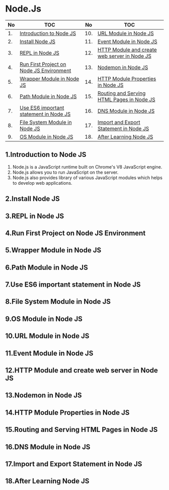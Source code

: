 # Node.Js
|No|TOC|No|TOC|
|---|---|---|---|
|1.|[Introduction to Node JS](#1introduction-to-node-js)|10.|[URL Module in Node JS](#10url-module-in-node-js)|
|2.|[Install Node JS](#2install-node-js)|11.|[Event Module in Node JS](#11event-module-in-node-js)|
|3.|[REPL in Node JS](#3repl-in-node-js)|12.|[HTTP Module and create web server in Node JS](#12http-module-and-create-web-server-in-node-js)|
|4.|[Run First Project on Node JS Environment](#4run-first-project-on-node-js-environment)|13.|[Nodemon in Node JS](#13nodemon-in-node-js)|
|5.|[Wrapper Module in Node JS](#5wrapper-module-in-node-js)|14.|[HTTP Module Properties in Node JS](#14http-module-properties-in-node-js)|
|6.|[Path Module in Node JS](#6path-module-in-node-js)|15.|[Routing and Serving HTML Pages in Node JS](#15routing-and-serving-html-pages-in-node-js)|
|7.|[Use ES6 important statement in Node JS](#7use-es6-important-statement-in-node-js)|16.|[DNS Module in Node JS](#16dns-module-in-node-js)|
|8.|[File System Module in Node JS](#8file-system-module-in-node-js)|17.|[Import and Export Statement in Node JS](#17import-and-export-statement-in-node-js)|
|9.|[OS Module in Node JS](#9os-module-in-node-js)|18.|[After Learning Node JS]()|

## 1.Introduction to Node JS
1. Node.js is a JavaScript runtime built on Chrome's V8 JavaScript engine.
1. Node.js allows you to run JavaScript on the server.
1. Node.js also provides library of various JavaScript modules which helps to develop web applications.
## 2.Install Node JS
## 3.REPL in Node JS
## 4.Run First Project on Node JS Environment
## 5.Wrapper Module in Node JS
## 6.Path Module in Node JS
## 7.Use ES6 important statement in Node JS
## 8.File System Module in Node JS
## 9.OS Module in Node JS
## 10.URL Module in Node JS
## 11.Event Module in Node JS
## 12.HTTP Module and create web server in Node JS
## 13.Nodemon in Node JS
## 14.HTTP Module Properties in Node JS
## 15.Routing and Serving HTML Pages in Node JS
## 16.DNS Module in Node JS
## 17.Import and Export Statement in Node JS
## 18.After Learning Node JS